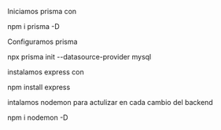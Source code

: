 Iniciamos prisma con

npm i prisma -D  

Configuramos prisma

npx prisma init --datasource-provider mysql

instalamos express con 

npm install express

intalamos nodemon para actulizar en cada cambio del backend

npm i nodemon -D